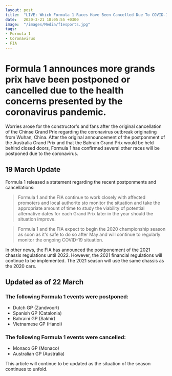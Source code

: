 ```yaml
---
layout: post
title:  "LIVE: Which Formula 1 Races Have Been Cancelled Due To COVID-19?"
date:   2020-3-21 18:05:55 +0300
image:  "/images/Media/f1esports.jpg"
tags:   
- Formula 1
- Coronavirus
- FIA
---
```


# Formula 1 announces more grands prix have been postponed or cancelled due to the health concerns presented by the coronavirus pandemic.

Worries arose for the constructor's and fans after the original cancellation of the Chinse Grand Prix regarding the coronavirus outbreak
originating from Wuhan, China. After the original announcement of the postponment of the Australia Grand Prix and that the Bahrain Grand Prix would be held behind closed doors,
Formula 1 has confirmed several other races will be postponed due to the coronavirus.

## 19 March Update

Formula 1 released a statement regarding the recent postponments and cancellations:
> Formula 1 and the FIA continue to work closely with affected promoters and local authorite sto monitor the situation and take the appropriate amount of time to study the viability of potential alternative dates for each Grand Prix later in the year should the situation improve.

> Formula 1 and the FIA expect to begin the 2020 championship season as soon as it's safe to do so after May and will continue to regularly monitor the ongoing COVID-19 situation.

In other news, the FIA has announced the postponement of the 2021 chassis regulations until 2022. However, the 2021 financial regulations will continue to be implemented. The 2021 season will use the same chassis as the 2020 cars.

## Updated as of 22 March

### The following Formula 1 events were postponed:
- Dutch GP (Zandvoort)
- Spanish GP (Catalonia)
- Bahraini GP (Sakhir)
- Vietnamese GP (Hanoi)

### The following Formula 1 events were cancelled:
- Monaco GP (Monaco)
- Australian GP (Australia)




This article will continue to be updated as the situation of the season continues to unfold.
